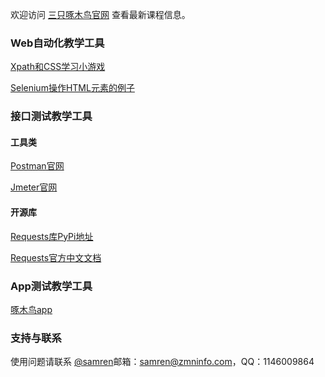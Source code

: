 欢迎访问 [三只啄木鸟官网](http://zmninfo.com/index.html) 查看最新课程信息。

### Web自动化教学工具

[Xpath和CSS学习小游戏](xpath_css)

[Selenium操作HTML元素的例子](html_for_selenium)

### 接口测试教学工具

#### 工具类

[Postman官网](https://www.getpostman.com/)

[Jmeter官网](http://jmeter.apache.org/)

#### 开源库

[Requests库PyPi地址](https://pypi.org/project/requests/)

[Requests官方中文文档](http://docs.python-requests.org/zh_CN/latest/)

### App测试教学工具

[啄木鸟app](/tools/zmninfo-debug.apk)

### 支持与联系

使用问题请联系 [@samren](mailto:samren@zmninfo)邮箱：samren@zmninfo.com，QQ：1146009864
